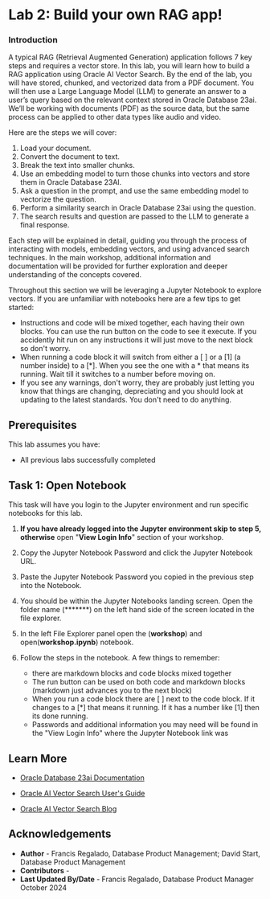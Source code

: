 # Lab 2: Build your own RAG app!     

### **Introduction**
A typical RAG (Retrieval Augmented Generation) application follows 7 key steps and requires a vector store. In this lab, you will learn how to build a RAG application using Oracle AI Vector Search. By the end of the lab, you will have stored, chunked, and vectorized data from a PDF document. You will then use a Large Language Model (LLM) to generate an answer to a user’s query based on the relevant context stored in Oracle Database 23ai. We’ll be working with documents (PDF) as the source data, but the same process can be applied to other data types like audio and video.

Here are the steps we will cover:

1. Load your document.
2. Convert the document to text.
3. Break the text into smaller chunks.
4. Use an embedding model to turn those chunks into vectors and store them in Oracle Database 23AI.
5. Ask a question in the prompt, and use the same embedding model to vectorize the question.
6. Perform a similarity search in Oracle Database 23ai using the question.
7. The search results and question are passed to the LLM to generate a final response.

Each step will be explained in detail, guiding you through the process of interacting with models, embedding vectors, and using advanced search techniques. In the main workshop, additional information and documentation will be provided for further exploration and deeper understanding of the concepts covered.

Throughout this section we will be leveraging a Jupyter Notebook to explore vectors. If you are unfamiliar with notebooks here are a few tips to get started:
- Instructions and code will be mixed together, each having their own blocks. You can use the run button on the code to see it execute. If you accidently hit run on any instructions it will just move to the next block so don't worry.
- When running a code block it will switch from either a [ ] or a [1] (a number inside) to a [*]. When you see the one with a * that means its running. Wait till it switches to a number before moving on.
- If you see any warnings, don't worry, they are probably just letting you know that things are changing, depreciating and you should look at updating to the latest standards. You don't need to do anything.

## Prerequisites
This lab assumes you have:
- All previous labs successfully completed

## Task 1: Open Notebook
This task will have you login to the Jupyter environment and run specific notebooks for this lab.

1. **If you have already logged into the Jupyter environment skip to step 5, otherwise** open "**View Login Info**" section of your workshop.

2. Copy the Jupyter Notebook Password and click the Jupyter Notebook URL.

3. Paste the Jupyter Notebook Password you copied in the previous step into the Notebook.

4. You should be within the Jupyter Notebooks landing screen. Open the folder name (*******) on the left hand side of the screen located in the file explorer.

5. In the left File Explorer panel open the (**workshop**) and open(**workshop.ipynb**) notebook.

6. Follow the steps in the notebook. A few things to remember: 
    - there are markdown blocks and code blocks mixed together
    - The run button can be used on both code and markdown blocks (markdown just advances you to the next block)
    - When you run a code block there are [ ] next to the code block. If it changes to a [*] that means it running. If it has a number like [1] then its done running.
    - Passwords and additional information you may need will be found in the "View Login Info" where the Jupyter Notebook link was

## Learn More

- [Oracle Database 23ai Documentation](https://docs.oracle.com/en/database/oracle/oracle-database/index.html)

- [Oracle AI Vector Search User's Guide](https://docs.oracle.com/en/database/oracle/oracle-database/23/vecse/whats-new-oracle-ai-vector-search.html)

- [Oracle AI Vector Search Blog](https://blogs.oracle.com/database/post/oracle-announces-general-availability-of-ai-vector-search-in-oracle-database-23ai)


## Acknowledgements
* **Author** - Francis Regalado, Database Product Management; David Start, Database Product Management
* **Contributors** -
* **Last Updated By/Date** - Francis Regalado, Database Product Manager October 2024